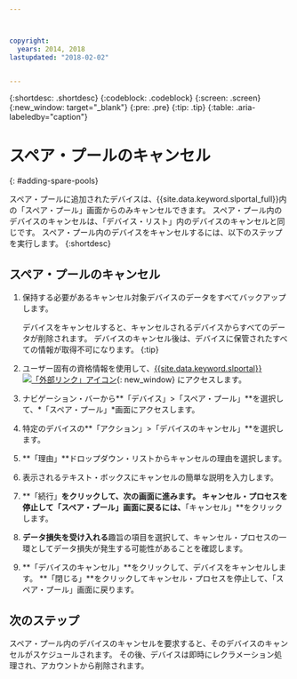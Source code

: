 ```yaml
---



copyright:
  years: 2014, 2018
lastupdated: "2018-02-02"


---
```


{:shortdesc: .shortdesc}
{:codeblock: .codeblock}
{:screen: .screen}
{:new_window: target="_blank"}
{:pre: .pre}
{:tip: .tip}
{:table: .aria-labeledby="caption"}


# スペア・プールのキャンセル 
{: #adding-spare-pools}

スペア・プールに追加されたデバイスは、{{site.data.keyword.slportal_full}}内の「スペア・プール」画面からのみキャンセルできます。 スペア・プール内のデバイスのキャンセルは、「デバイス・リスト」内のデバイスのキャンセルと同じです。 スペア・プール内のデバイスをキャンセルするには、以下のステップを実行します。
{:shortdesc}

## スペア・プールのキャンセル

1. 保持する必要があるキャンセル対象デバイスのデータをすべてバックアップします。

   デバイスをキャンセルすると、キャンセルされるデバイスからすべてのデータが削除されます。 デバイスのキャンセル後は、デバイスに保管されたすべての情報が取得不可になります。
   {:tip}

2. ユーザー固有の資格情報を使用して、[{{site.data.keyword.slportal}} ![「外部リンク」アイコン](../icons/launch-glyph.svg "「外部リンク」アイコン")](https://control.softlayer.com/){: new_window} にアクセスします。
3. ナビゲーション・バーから**「デバイス」>「スペア・プール」**を選択して、*「スペア・プール」*画面にアクセスします。
4. 特定のデバイスの**「アクション」>「デバイスのキャンセル」**を選択します。
5. **「理由」**ドロップダウン・リストからキャンセルの理由を選択します。
6. 表示されるテキスト・ボックスにキャンセルの簡単な説明を入力します。
7. **「続行」**をクリックして、次の画面に進みます。 キャンセル・プロセスを停止して「スペア・プール」画面に戻るには、**「キャンセル」**をクリックします。
8. **データ損失を受け入れる**趣旨の項目を選択して、キャンセル・プロセスの一環としてデータ損失が発生する可能性があることを確認します。
9. **「デバイスのキャンセル」**をクリックして、デバイスをキャンセルします。 **「閉じる」**をクリックしてキャンセル・プロセスを停止して、「スペア・プール」画面に戻ります。

## 次のステップ
スペア・プール内のデバイスのキャンセルを要求すると、そのデバイスのキャンセルがスケジュールされます。 その後、デバイスは即時にレクラメーション処理され、アカウントから削除されます。
